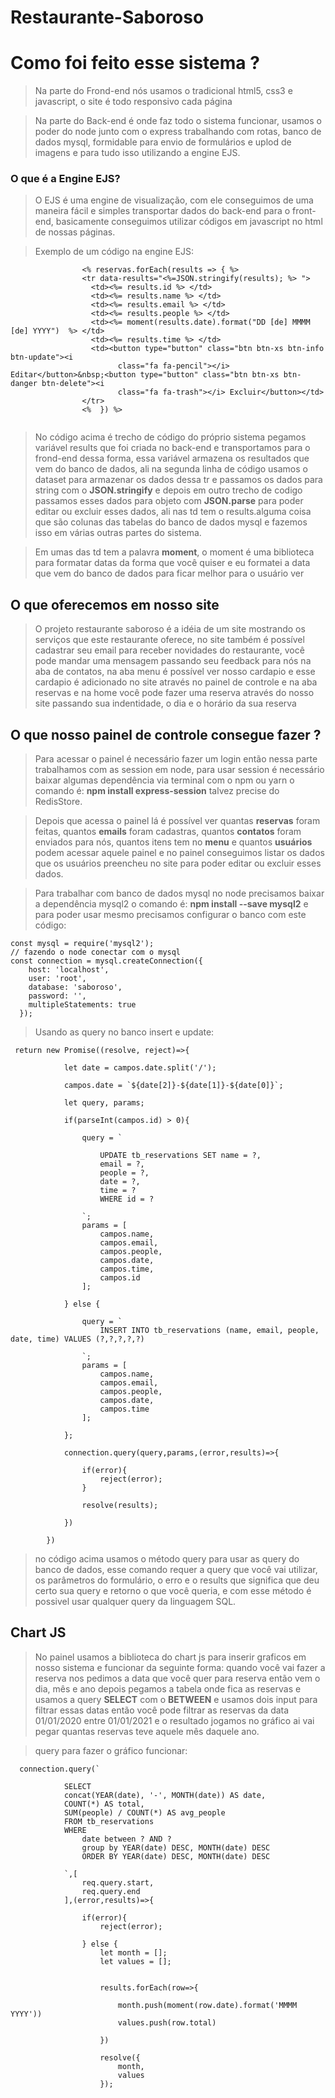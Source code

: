 # Restaurante-Saboroso

# Como foi feito esse sistema ?

>  Na parte do Frond-end nós usamos o tradicional html5, css3 e javascript, o site é todo responsivo cada página
 
> Na parte do Back-end é onde faz todo o sistema funcionar, usamos o poder do node junto com o express trabalhando com rotas, banco de dados mysql, formidable para envio de formulários e uplod de imagens e para tudo isso utilizando a engine EJS.

 ### O que é a Engine EJS?

> O EJS é uma engine de visualização, com ele conseguimos de uma maneira fácil e simples transportar dados do back-end para o front-end, basicamente conseguimos utilizar códigos em javascript no html de nossas páginas.

> Exemplo de um código na engine EJS: 

>> 
```          
                <% reservas.forEach(results => { %> 
                <tr data-results="<%=JSON.stringify(results); %> ">
                  <td><%= results.id %> </td>
                  <td><%= results.name %> </td>
                  <td><%= results.email %> </td>
                  <td><%= results.people %> </td>
                  <td><%= moment(results.date).format("DD [de] MMMM [de] YYYY")  %> </td>
                  <td><%= results.time %> </td>
                  <td><button type="button" class="btn btn-xs btn-info btn-update"><i
                        class="fa fa-pencil"></i> Editar</button>&nbsp;<button type="button" class="btn btn-xs btn-danger btn-delete"><i
                        class="fa fa-trash"></i> Excluir</button></td>
                </tr>
                <%  }) %> 
                
```
                

> No código acima é trecho de código do próprio sistema pegamos variável results que foi criada no back-end e transportamos para o frond-end dessa forma, essa variável armazena os resultados que vem do banco de dados, ali na segunda linha de código usamos o dataset para armazenar os dados dessa tr e passamos os dados para string com o __JSON.stringify__ e depois em outro trecho de codigo passamos esses dados para objeto com __JSON.parse__ para poder editar ou excluir esses dados, ali nas td tem o results.alguma coisa que são colunas das tabelas do banco de dados mysql e fazemos isso em várias outras partes do sistema.

> Em umas das td tem a palavra __moment__, o moment é uma biblioteca para formatar datas da forma que você quiser e eu formatei a data que vem do banco de dados para ficar melhor para o usuário ver
## O que oferecemos em nosso site
> O projeto restaurante saboroso é a idéia de um site mostrando os serviços que este restaurante oferece, no site também é possível cadastrar seu email para receber novidades do restaurante, você pode mandar uma mensagem passando seu feedback para nós na aba de contatos, na aba menu é possível ver nosso cardapio e esse cardapio é adicionado no site através no painel de controle e na aba reservas e na home você pode fazer uma reserva através do nosso site passando sua indentidade, o dia e o horário da sua reserva

## O que nosso painel de controle consegue fazer ?

> Para acessar o painel é necessário fazer um login então nessa parte trabalhamos com as session em node, para usar session é necessário baixar algumas dependência via terminal com o npm ou yarn o comando é: __npm install express-session__ talvez precise do RedisStore.

> Depois que acessa o painel lá é possível ver quantas __reservas__ foram feitas, quantos __emails__ foram cadastras, quantos __contatos__ foram enviados para nós, quantos itens tem no __menu__ e quantos __usuários__ podem acessar aquele painel e no painel conseguimos listar os dados que os usuários preencheu no site para poder editar ou excluir esses dados.

> Para trabalhar com banco de dados mysql no node precisamos baixar a dependência mysql2 o comando é: __npm install --save mysql2__ e para poder usar mesmo precisamos configurar o banco com este código:

>> 
~~~~ 
const mysql = require('mysql2');
// fazendo o node conectar com o mysql
const connection = mysql.createConnection({
    host: 'localhost',
    user: 'root',
    database: 'saboroso',
    password: '',
    multipleStatements: true
  });
  ~~~~
  
  > Usando as query no banco insert e update:

~~~~
 return new Promise((resolve, reject)=>{

            let date = campos.date.split('/');

            campos.date = `${date[2]}-${date[1]}-${date[0]}`;

            let query, params;

            if(parseInt(campos.id) > 0){

                query = `
                
                    UPDATE tb_reservations SET name = ?,
                    email = ?,
                    people = ?,
                    date = ?,
                    time = ?
                    WHERE id = ?
                
                `;
                params = [
                    campos.name,
                    campos.email,
                    campos.people,
                    campos.date,
                    campos.time,
                    campos.id
                ];

            } else {

                query = `
                    INSERT INTO tb_reservations (name, email, people, date, time) VALUES (?,?,?,?,?)
                
                `;
                params = [
                    campos.name,
                    campos.email,
                    campos.people,
                    campos.date,
                    campos.time
                ];

            };

            connection.query(query,params,(error,results)=>{

                if(error){
                    reject(error);
                }

                resolve(results);
                
            })

        })
~~~~

> no código acima usamos o método query para usar as query do banco de dados, esse comando requer a query que você vai utilizar, os parâmetros do formulário, o erro e o results que significa que deu certo sua query e retorno o que você queria, e com esse método é possivel usar qualquer query da linguagem SQL.

## Chart JS

> No painel usamos a biblioteca do chart js para inserir graficos em nosso sistema e funcionar da seguinte forma: quando você vai fazer a reserva nos pedimos a data que você quer para reserva então vem o dia, mês e ano depois pegamos a tabela  onde fica as reservas e usamos a query __SELECT__ com o __BETWEEN__ e usamos dois input para filtrar essas datas então você pode filtrar as reservas da data 01/01/2020 entre 01/01/2021 e o resultado jogamos no gráfico ai vai pegar quantas reservas teve aquele mês daquele ano.

> query para fazer o gráfico funcionar:

>> 
~~~~
  connection.query(`
            
            SELECT 
            concat(YEAR(date), '-', MONTH(date)) AS date,
            COUNT(*) AS total,
            SUM(people) / COUNT(*) AS avg_people
            FROM tb_reservations
            WHERE 
                date between ? AND ?
                group by YEAR(date) DESC, MONTH(date) DESC
                ORDER BY YEAR(date) DESC, MONTH(date) DESC
            
            `,[
                req.query.start,
                req.query.end
            ],(error,results)=>{

                if(error){
                    reject(error);

                } else {
                    let month = [];
                    let values = [];


                    results.forEach(row=>{

                        month.push(moment(row.date).format('MMMM YYYY'))
                        values.push(row.total)

                    })

                    resolve({
                        month,
                        values
                    });
~~~~










